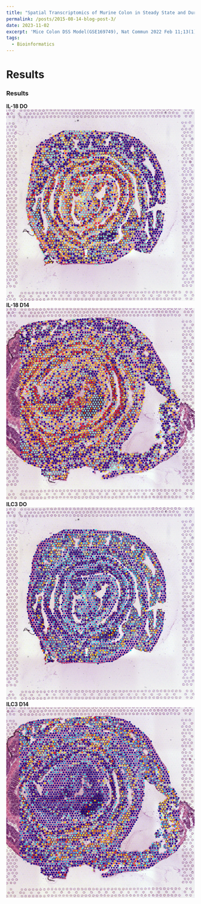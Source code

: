 ```yaml
---
title: "Spatial Transcriptomics of Murine Colon in Steady State and During Recovery After DSS Colitis"
permalink: /posts/2015-08-14-blog-post-3/
date: 2023-11-02
excerpt: 'Mice Colon DSS Model(GSE169749), Nat Commun 2022 Feb 11;13(1):828. <br/><img src="/images/IL18-D0.png">'
tags:
  - Bioinformatics
---
```


Results
======

###  Results

**IL-18 DO** <br/><img src="/images/IL18-D0.png"><br/>
**IL-18 D14** <br/><img src="/images/IL18-D14.png"><br/>
**ILC3 DO** <br/><img src="/images/ILC3-D0.png"><br/>
**ILC3 D14** <br/><img src="/images/ILC3-D14.png"><br/>

